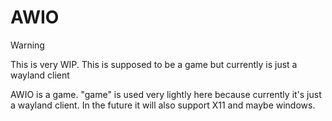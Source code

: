 # AWIO
> [!WARNING]
> This is very WIP. This is supposed to be a game but currently is just a wayland client

AWIO is a game. "game" is used very lightly here because currently it's just a wayland client.
In the future it will also support X11 and maybe windows.
